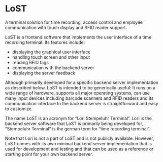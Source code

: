 # LoST

A terminal solution for time recording, access control and employee
communication with touch display and RFID reader support.

LoST is a frontend software that implements the user interface of a time
recording terminal. Its features include:

  - displaying the graphical user interface
  - handling touch screen and other input
  - reading RFID tags
  - communication with the backend server
  - displaying the server feedback

Although primarily developed for a specific backend server implementation as
described below, LoST is intended to be generically useful: It runs on a wide
range of hardware, supports all major operating systems, can use many input
devices including barcode scanners and RFID readers and its communication
interface to the backend server is straightforward and easy to customize.

The name LoST is an acronym for “Lori Stempeluhr Terminal”.
Lori is the backend server software that LoST is primarily being developed for,
“Stempeluhr Terminal” is the german term for “time recording terminal”.

Note that Lori is not a part of LoST and is not publicly available. However,
LoST comes with its own minimal backend server implementation that is used for
development and testing and that can be used as a reference or starting point
for your own backend server.
